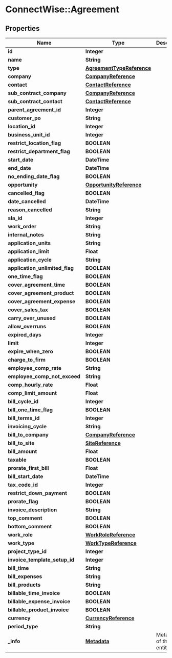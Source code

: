 # ConnectWise::Agreement

## Properties
Name | Type | Description | Notes
------------ | ------------- | ------------- | -------------
**id** | **Integer** |  | [optional] 
**name** | **String** |  | 
**type** | [**AgreementTypeReference**](AgreementTypeReference.md) |  | 
**company** | [**CompanyReference**](CompanyReference.md) |  | 
**contact** | [**ContactReference**](ContactReference.md) |  | 
**sub_contract_company** | [**CompanyReference**](CompanyReference.md) |  | [optional] 
**sub_contract_contact** | [**ContactReference**](ContactReference.md) |  | [optional] 
**parent_agreement_id** | **Integer** |  | [optional] 
**customer_po** | **String** |  | [optional] 
**location_id** | **Integer** |  | [optional] 
**business_unit_id** | **Integer** |  | [optional] 
**restrict_location_flag** | **BOOLEAN** |  | [optional] 
**restrict_department_flag** | **BOOLEAN** |  | [optional] 
**start_date** | **DateTime** |  | [optional] 
**end_date** | **DateTime** |  | [optional] 
**no_ending_date_flag** | **BOOLEAN** |  | [optional] 
**opportunity** | [**OpportunityReference**](OpportunityReference.md) |  | [optional] 
**cancelled_flag** | **BOOLEAN** |  | [optional] 
**date_cancelled** | **DateTime** |  | [optional] 
**reason_cancelled** | **String** |  | [optional] 
**sla_id** | **Integer** |  | [optional] 
**work_order** | **String** |  | [optional] 
**internal_notes** | **String** |  | [optional] 
**application_units** | **String** |  | [optional] 
**application_limit** | **Float** |  | [optional] 
**application_cycle** | **String** |  | [optional] 
**application_unlimited_flag** | **BOOLEAN** |  | [optional] 
**one_time_flag** | **BOOLEAN** |  | [optional] 
**cover_agreement_time** | **BOOLEAN** |  | [optional] 
**cover_agreement_product** | **BOOLEAN** |  | [optional] 
**cover_agreement_expense** | **BOOLEAN** |  | [optional] 
**cover_sales_tax** | **BOOLEAN** |  | [optional] 
**carry_over_unused** | **BOOLEAN** |  | [optional] 
**allow_overruns** | **BOOLEAN** |  | [optional] 
**expired_days** | **Integer** |  | [optional] 
**limit** | **Integer** |  | [optional] 
**expire_when_zero** | **BOOLEAN** |  | [optional] 
**charge_to_firm** | **BOOLEAN** |  | [optional] 
**employee_comp_rate** | **String** |  | [optional] 
**employee_comp_not_exceed** | **String** |  | [optional] 
**comp_hourly_rate** | **Float** |  | [optional] 
**comp_limit_amount** | **Float** |  | [optional] 
**bill_cycle_id** | **Integer** |  | [optional] 
**bill_one_time_flag** | **BOOLEAN** |  | [optional] 
**bill_terms_id** | **Integer** |  | [optional] 
**invoicing_cycle** | **String** |  | [optional] 
**bill_to_company** | [**CompanyReference**](CompanyReference.md) |  | [optional] 
**bill_to_site** | [**SiteReference**](SiteReference.md) |  | [optional] 
**bill_amount** | **Float** |  | [optional] 
**taxable** | **BOOLEAN** |  | [optional] 
**prorate_first_bill** | **Float** |  | [optional] 
**bill_start_date** | **DateTime** |  | [optional] 
**tax_code_id** | **Integer** |  | [optional] 
**restrict_down_payment** | **BOOLEAN** |  | [optional] 
**prorate_flag** | **BOOLEAN** |  | [optional] 
**invoice_description** | **String** |  | [optional] 
**top_comment** | **BOOLEAN** |  | [optional] 
**bottom_comment** | **BOOLEAN** |  | [optional] 
**work_role** | [**WorkRoleReference**](WorkRoleReference.md) |  | [optional] 
**work_type** | [**WorkTypeReference**](WorkTypeReference.md) |  | [optional] 
**project_type_id** | **Integer** |  | [optional] 
**invoice_template_setup_id** | **Integer** |  | [optional] 
**bill_time** | **String** |  | [optional] 
**bill_expenses** | **String** |  | [optional] 
**bill_products** | **String** |  | [optional] 
**billable_time_invoice** | **BOOLEAN** |  | [optional] 
**billable_expense_invoice** | **BOOLEAN** |  | [optional] 
**billable_product_invoice** | **BOOLEAN** |  | [optional] 
**currency** | [**CurrencyReference**](CurrencyReference.md) |  | [optional] 
**period_type** | **String** |  | [optional] 
**_info** | [**Metadata**](Metadata.md) | Metadata of the entity | [optional] 


